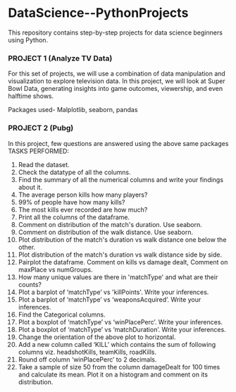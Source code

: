# DataScience--PythonProjects
This repository contains step-by-step projects for data science beginners using Python.

### PROJECT 1 (Analyze TV Data)
For this set of projects, we will use a combination of data manipulation and visualization to explore television data. In this project, we will look at Super Bowl Data, generating insights into game outcomes, viewership, and even halftime shows. 

Packages used- Malplotlib, seaborn, pandas

### PROJECT 2 (Pubg)
In this project, few questions are answered using the above same packages  
TASKS PERFORMED:
1. Read the dataset.
2. Check the datatype of all the columns.
3. Find the summary of all the numerical columns and write your findings about it.
4. The average person kills how many players?
5. 99% of people have how many kills?
6. The most kills ever recorded are how much?
7. Print all the columns of the dataframe.
8. Comment on distribution of the match's duration. Use seaborn.
9. Comment on distribution of the walk distance. Use seaborn.
10. Plot distribution of the match's duration vs walk distance one below the other.
11. Plot distribution of the match's duration vs walk distance side by side.
12. Pairplot the dataframe. Comment on kills vs damage dealt, Comment on maxPlace vs numGroups.
13. How many unique values are there in 'matchType' and what are their counts?
14. Plot a barplot of ‘matchType’ vs 'killPoints'. Write your inferences.
15. Plot a barplot of ‘matchType’ vs ‘weaponsAcquired’. Write your inferences.
16. Find the Categorical columns.
17. Plot a boxplot of ‘matchType’ vs ‘winPlacePerc’. Write your inferences.
18. Plot a boxplot of ‘matchType’ vs ‘matchDuration’. Write your inferences.
19. Change the orientation of the above plot to horizontal.
20. Add a new column called ‘KILL’ which contains the sum of following columns viz. headshotKills, teamKills, roadKills.
21. Round off column ‘winPlacePerc’ to 2 decimals.
22. Take a sample of size 50 from the column damageDealt for 100 times and calculate its mean. Plot it on a histogram and comment on its distribution.
